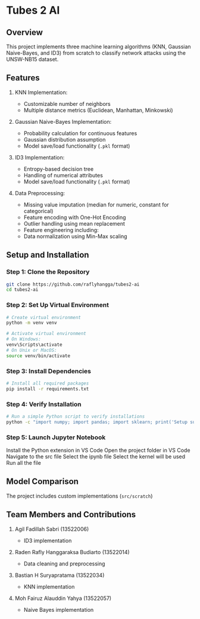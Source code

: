 # Tubes 2 AI

## Overview
This project implements three machine learning algorithms (KNN, Gaussian Naive-Bayes, and ID3) from scratch to classify network attacks using the UNSW-NB15 dataset.


## Features
1. KNN Implementation:
   - Customizable number of neighbors
   - Multiple distance metrics (Euclidean, Manhattan, Minkowski)

2. Gaussian Naive-Bayes Implementation:
   - Probability calculation for continuous features
   - Gaussian distribution assumption
   - Model save/load functionality (`.pkl` format)

3. ID3 Implementation:
   - Entropy-based decision tree
   - Handling of numerical attributes
   - Model save/load functionality (`.pkl` format)

4. Data Preprocessing:
   - Missing value imputation (median for numeric, constant for categorical)
   - Feature encoding with One-Hot Encoding
   - Outlier handling using mean replacement
   - Feature engineering including:
   - Data normalization using Min-Max scaling

## Setup and Installation

### Step 1: Clone the Repository
```bash
git clone https://github.com/raflyhangga/tubes2-ai
cd tubes2-ai
```

### Step 2: Set Up Virtual Environment
```bash
# Create virtual environment
python -m venv venv

# Activate virtual environment
# On Windows:
venv\Scripts\activate
# On Unix or MacOS:
source venv/bin/activate
```

### Step 3: Install Dependencies
```bash
# Install all required packages
pip install -r requirements.txt
```

### Step 4: Verify Installation
```bash
# Run a simple Python script to verify installations
python -c "import numpy; import pandas; import sklearn; print('Setup successful!')"
```

### Step 5: Launch Jupyter Notebook
Install the Python extension in VS Code
Open the project folder in VS Code
Navigate to the src file
Select the ipynb file
Select the kernel will be used
Run all the file


## Model Comparison
The project includes custom implementations (`src/scratch`)

## Team Members and Contributions
1. Agil Fadillah Sabri (13522006)
   - ID3 implementation

2. Raden Rafly Hanggaraksa Budiarto (13522014)
   - Data cleaning and preprocessing

3. Bastian H Suryapratama (13522034)
   - KNN implementation

4. Moh Fairuz Alauddin Yahya (13522057)
   - Naive Bayes implementation
